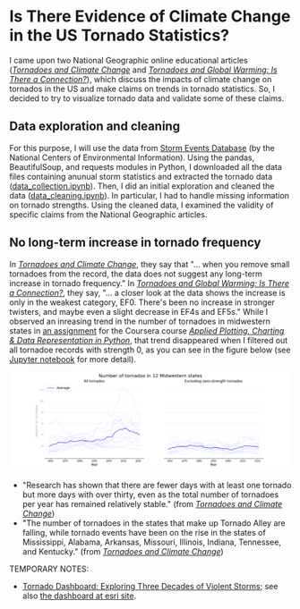 # Is There Evidence of Climate Change in the US Tornado Statistics?

I came upon two National Geographic online educational articles ([_Tornadoes and Climate Change_](https://education.nationalgeographic.org/resource/tornadoes-and-climate-change) and [_Tornadoes and Global Warming: Is There a Connection?_](https://education.nationalgeographic.org/resource/tornadoes-and-global-warming-there-connection)), which discuss the impacts of climate change on tornados in the US and make claims on trends in tornado statistics.  So, I decided to try to visualize tornado data and validate some of these claims.

## Data exploration and cleaning

For this purpose, I will use the data from [Storm Events Database](https://www.ncdc.noaa.gov/stormevents/) (by the National Centers of Environmental Information).  Using the pandas, BeautifulSoup, and requests modules in Python, I downloaded all the data files containing anunual storm statistics and extracted the tornado data ([data_collection.ipynb](data_collection.ipynb)).  Then, I did an initial exploration and cleaned the data ([data_cleaning.ipynb](data_cleaning.ipynb)).  In particular, I had to handle missing information on tornado strengths.  Using the cleaned data, I examined the validity of specific claims from the National Geographic articles.

## No long-term increase in tornado frequency

In [_Tornadoes and Climate Change_](https://education.nationalgeographic.org/resource/tornadoes-and-climate-change), they say that "... when you remove small tornadoes from the record, the data does not suggest any long-term increase in tornado frequency."  In [_Tornadoes and Global Warming: Is There a Connection?_](https://education.nationalgeographic.org/resource/tornadoes-and-global-warming-there-connection), they say, "... a closer look at the data shows the increase is only in the weakest category, EF0. There's been no increase in stronger twisters, and maybe even a slight decrease in EF4s and EF5s."  While I observed an inreasing trend in the number of tornadoes in midwestern states in [an assignment](Coursera_Assignment_4_Nishikawa.pdf) for the Coursera course [_Applied Plotting, Charting & Data Representation in Python_](https://www.coursera.org/learn/python-plotting?), that trend disappeared when I filtered out all tornadoe records with strength 0, as you can see in the figure below (see [Jupyter notebook](/analysis_midwestern.ipynb) for more detail).

![analysis_midwestern.png](analysis_midwestern.png)


* "Research has shown that there are fewer days with at least one tornado but more days with over thirty, even as the total number of tornadoes per year has remained relatively stable." (from [_Tornadoes and Climate Change_](https://education.nationalgeographic.org/resource/tornadoes-and-climate-change))
* "The number of tornadoes in the states that make up Tornado Alley are falling, while tornado events have been on the rise in the states of Mississippi, Alabama, Arkansas, Missouri, Illinois, Indiana, Tennessee, and Kentucky." (from [_Tornadoes and Climate Change_](https://education.nationalgeographic.org/resource/tornadoes-and-climate-change))

TEMPORARY NOTES:
* [Tornado Dashboard: Exploring Three Decades of Violent Storms](https://education.nationalgeographic.org/resource/tornado-dashboard-exploring-three-decades-violent-storms); see also [the dashboard at esri site](https://storymaps.esri.com/stories/tornadoes/).
